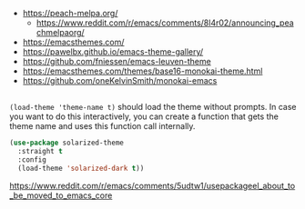 - https://peach-melpa.org/
  - https://www.reddit.com/r/emacs/comments/8l4r02/announcing_peachmelpaorg/
- https://emacsthemes.com/
- https://pawelbx.github.io/emacs-theme-gallery/
- https://github.com/fniessen/emacs-leuven-theme
- https://emacsthemes.com/themes/base16-monokai-theme.html
- https://github.com/oneKelvinSmith/monokai-emacs

##

`(load-theme 'theme-name t)` should load the theme without prompts. In case you want to do this interactively, you can create a function that gets the theme name and uses this function call internally.


```lisp
(use-package solarized-theme
  :straight t
  :config
  (load-theme 'solarized-dark t))
```

https://www.reddit.com/r/emacs/comments/5udtw1/usepackageel_about_to_be_moved_to_emacs_core